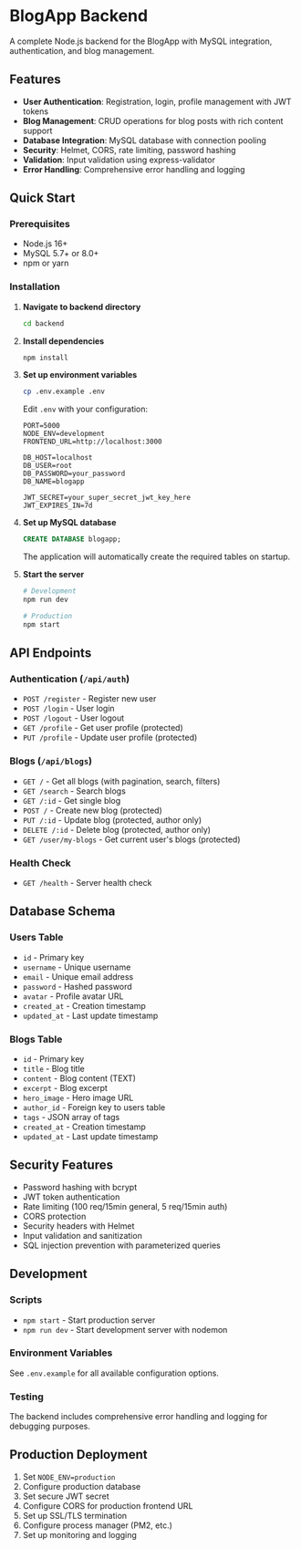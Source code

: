 # BlogApp Backend

A complete Node.js backend for the BlogApp with MySQL integration, authentication, and blog management.

## Features

- **User Authentication**: Registration, login, profile management with JWT tokens
- **Blog Management**: CRUD operations for blog posts with rich content support
- **Database Integration**: MySQL database with connection pooling
- **Security**: Helmet, CORS, rate limiting, password hashing
- **Validation**: Input validation using express-validator
- **Error Handling**: Comprehensive error handling and logging

## Quick Start

### Prerequisites

- Node.js 16+ 
- MySQL 5.7+ or 8.0+
- npm or yarn

### Installation

1. **Navigate to backend directory**
   ```bash
   cd backend
   ```

2. **Install dependencies**
   ```bash
   npm install
   ```

3. **Set up environment variables**
   ```bash
   cp .env.example .env
   ```
   
   Edit `.env` with your configuration:
   ```env
   PORT=5000
   NODE_ENV=development
   FRONTEND_URL=http://localhost:3000
   
   DB_HOST=localhost
   DB_USER=root
   DB_PASSWORD=your_password
   DB_NAME=blogapp
   
   JWT_SECRET=your_super_secret_jwt_key_here
   JWT_EXPIRES_IN=7d
   ```

4. **Set up MySQL database**
   ```sql
   CREATE DATABASE blogapp;
   ```
   
   The application will automatically create the required tables on startup.

5. **Start the server**
   ```bash
   # Development
   npm run dev
   
   # Production
   npm start
   ```

## API Endpoints

### Authentication (`/api/auth`)

- `POST /register` - Register new user
- `POST /login` - User login
- `POST /logout` - User logout
- `GET /profile` - Get user profile (protected)
- `PUT /profile` - Update user profile (protected)

### Blogs (`/api/blogs`)

- `GET /` - Get all blogs (with pagination, search, filters)
- `GET /search` - Search blogs
- `GET /:id` - Get single blog
- `POST /` - Create new blog (protected)
- `PUT /:id` - Update blog (protected, author only)
- `DELETE /:id` - Delete blog (protected, author only)
- `GET /user/my-blogs` - Get current user's blogs (protected)

### Health Check

- `GET /health` - Server health check

## Database Schema

### Users Table
- `id` - Primary key
- `username` - Unique username
- `email` - Unique email address
- `password` - Hashed password
- `avatar` - Profile avatar URL
- `created_at` - Creation timestamp
- `updated_at` - Last update timestamp

### Blogs Table
- `id` - Primary key
- `title` - Blog title
- `content` - Blog content (TEXT)
- `excerpt` - Blog excerpt
- `hero_image` - Hero image URL
- `author_id` - Foreign key to users table
- `tags` - JSON array of tags
- `created_at` - Creation timestamp
- `updated_at` - Last update timestamp

## Security Features

- Password hashing with bcrypt
- JWT token authentication
- Rate limiting (100 req/15min general, 5 req/15min auth)
- CORS protection
- Security headers with Helmet
- Input validation and sanitization
- SQL injection prevention with parameterized queries

## Development

### Scripts

- `npm start` - Start production server
- `npm run dev` - Start development server with nodemon

### Environment Variables

See `.env.example` for all available configuration options.

### Testing

The backend includes comprehensive error handling and logging for debugging purposes.

## Production Deployment

1. Set `NODE_ENV=production`
2. Configure production database
3. Set secure JWT secret
4. Configure CORS for production frontend URL
5. Set up SSL/TLS termination
6. Configure process manager (PM2, etc.)
7. Set up monitoring and logging